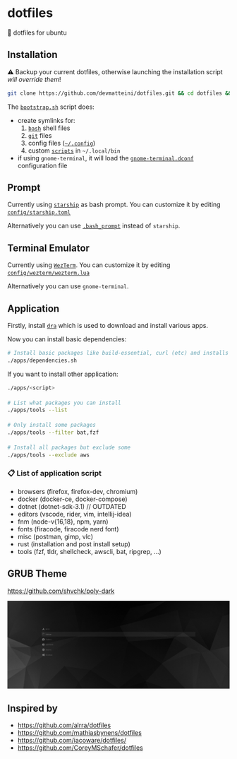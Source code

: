 # dotfiles

:wrench: dotfiles for ubuntu

## Installation

:warning: Backup your current dotfiles, otherwise launching the installation script _will override them_!

```bash
git clone https://github.com/devmatteini/dotfiles.git && cd dotfiles && ./bootstrap.sh
```

The [`bootstrap.sh`](bootstrap.sh) script does:

- create symlinks for:
  1. [`bash`](bash/) shell files
  2. [`git`](git/) files
  3. config files ([`~/.config`](config/))
  4. custom [`scripts`](scripts/) in `~/.local/bin`
- if using `gnome-terminal`, it will load the [`gnome-terminal.dconf`](gnome-terminal.dconf) configuration file

## Prompt

Currently using [`starship`](https://github.com/starship/starship/) as bash prompt.
You can customize it by editing [`config/starship.toml`](config/starship.toml)

Alternatively you can use [`.bash_prompt`](bash/.bash_prompt) instead of `starship`.

## Terminal Emulator

Currently using [`WezTerm`](https://wezfurlong.org/wezterm/index.html).
You can customize it by editing [`config/wezterm/wezterm.lua`](config/wezterm/wezterm.lua)

Alternatively you can use `gnome-terminal`.

## Application

Firstly, install [`dra`](https://github.com/devmatteini/dra) which is used to download and install various apps.

Now you can install basic dependencies:

```bash
# Install basic packages like build-essential, curl (etc) and installs flatpak
./apps/dependencies.sh
```

If you want to install other application:

```bash
./apps/<script>

# List what packages you can install
./apps/tools --list

# Only install some packages
./apps/tools --filter bat,fzf

# Install all packages but exclude some
./apps/tools --exclude aws
```

### :clipboard: List of application script

- browsers (firefox, firefox-dev, chromium)
- docker (docker-ce, docker-compose)
- dotnet (dotnet-sdk-3.1) // OUTDATED
- editors (vscode, rider, vim, intellij-idea)
- fnm (node-v{16,18}, npm, yarn)
- fonts (firacode, firacode nerd font)
- misc (postman, gimp, vlc)
- rust (installation and post install setup)
- tools (fzf, tldr, shellcheck, awscli, bat, ripgrep, ...)

## GRUB Theme

https://github.com/shvchk/poly-dark

![grub-poly-dark](./assets/grub-poly-dark.png)

## Inspired by

- https://github.com/alrra/dotfiles
- https://github.com/mathiasbynens/dotfiles
- https://github.com/iacoware/dotfiles/
- https://github.com/CoreyMSchafer/dotfiles
